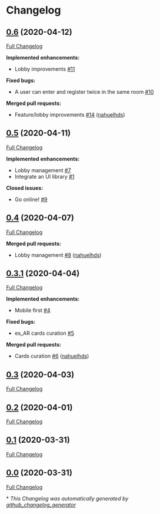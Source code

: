 # Changelog

## [0.6](https://github.com/nahuelhds/cards-against-humanity-web/tree/0.6) (2020-04-12)

[Full Changelog](https://github.com/nahuelhds/cards-against-humanity-web/compare/0.5...0.6)

**Implemented enhancements:**

- Lobby improvements [\#11](https://github.com/nahuelhds/cards-against-humanity-web/issues/11)

**Fixed bugs:**

- A user can enter and register twice in the same room [\#10](https://github.com/nahuelhds/cards-against-humanity-web/issues/10)

**Merged pull requests:**

- Feature/lobby improvements [\#14](https://github.com/nahuelhds/cards-against-humanity-web/pull/14) ([nahuelhds](https://github.com/nahuelhds))

## [0.5](https://github.com/nahuelhds/cards-against-humanity-web/tree/0.5) (2020-04-11)

[Full Changelog](https://github.com/nahuelhds/cards-against-humanity-web/compare/0.4...0.5)

**Implemented enhancements:**

- Lobby management [\#7](https://github.com/nahuelhds/cards-against-humanity-web/issues/7)
- Integrate an UI library [\#1](https://github.com/nahuelhds/cards-against-humanity-web/issues/1)

**Closed issues:**

- Go online! [\#9](https://github.com/nahuelhds/cards-against-humanity-web/issues/9)

## [0.4](https://github.com/nahuelhds/cards-against-humanity-web/tree/0.4) (2020-04-07)

[Full Changelog](https://github.com/nahuelhds/cards-against-humanity-web/compare/0.3.1...0.4)

**Merged pull requests:**

- Lobby management [\#8](https://github.com/nahuelhds/cards-against-humanity-web/pull/8) ([nahuelhds](https://github.com/nahuelhds))

## [0.3.1](https://github.com/nahuelhds/cards-against-humanity-web/tree/0.3.1) (2020-04-04)

[Full Changelog](https://github.com/nahuelhds/cards-against-humanity-web/compare/0.3...0.3.1)

**Implemented enhancements:**

- Mobile first [\#4](https://github.com/nahuelhds/cards-against-humanity-web/issues/4)

**Fixed bugs:**

- es_AR cards curation [\#5](https://github.com/nahuelhds/cards-against-humanity-web/issues/5)

**Merged pull requests:**

- Cards curation [\#6](https://github.com/nahuelhds/cards-against-humanity-web/pull/6) ([nahuelhds](https://github.com/nahuelhds))

## [0.3](https://github.com/nahuelhds/cards-against-humanity-web/tree/0.3) (2020-04-03)

[Full Changelog](https://github.com/nahuelhds/cards-against-humanity-web/compare/0.2...0.3)

## [0.2](https://github.com/nahuelhds/cards-against-humanity-web/tree/0.2) (2020-04-01)

[Full Changelog](https://github.com/nahuelhds/cards-against-humanity-web/compare/0.1...0.2)

## [0.1](https://github.com/nahuelhds/cards-against-humanity-web/tree/0.1) (2020-03-31)

[Full Changelog](https://github.com/nahuelhds/cards-against-humanity-web/compare/0.0...0.1)

## [0.0](https://github.com/nahuelhds/cards-against-humanity-web/tree/0.0) (2020-03-31)

[Full Changelog](https://github.com/nahuelhds/cards-against-humanity-web/compare/e6ae6bd168e17cccb684a6f3836dafadb93eab0c...0.0)

\* _This Changelog was automatically generated by [github_changelog_generator](https://github.com/github-changelog-generator/github-changelog-generator)_
